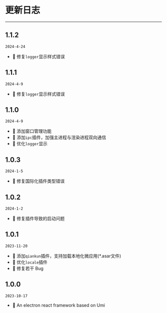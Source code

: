 # 更新日志

---

## 1.1.2

`2024-4-24`

- 🐞 修复`logger`显示样式错误

## 1.1.1

`2024-4-9`

- 🐞 修复`logger`显示样式错误

## 1.1.0

`2024-4-9`

- 🎉 添加窗口管理功能
- 🎉 添加`ipc`插件，加强主进程与渲染进程双向通信
- 🌟 优化`logger`显示

## 1.0.3

`2024-1-5`

- 🐞 修复国际化插件类型错误

## 1.0.2

`2024-1-2`

- 🐞 修复插件导致的启动问题

## 1.0.1

`2023-11-20`

- 🎉 添加`qiankun`插件，支持加载本地化微应用(*.asar文件)
- 🌟 优化`locale`插件
- 🐞 修复若干 Bug

## 1.0.0

`2023-10-17`

- 🎉 An electron react framework based on Umi
